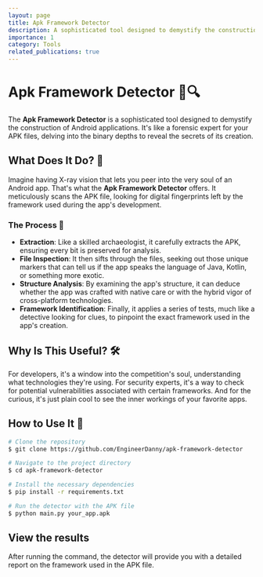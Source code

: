 ```yaml
---
layout: page
title: Apk Framework Detector
description: A sophisticated tool designed to demystify the construction of Android applications.
importance: 1
category: Tools
related_publications: true
---
```


# Apk Framework Detector 🚀🔍

The **Apk Framework Detector** is a sophisticated tool designed to demystify the construction of Android applications. 
It's like a forensic expert for your APK files, delving into the binary depths to reveal the secrets of its creation.

## What Does It Do? 🤔

Imagine having X-ray vision that lets you peer into the very soul of an Android app. 
That's what the **Apk Framework Detector** offers. 
It meticulously scans the APK file, looking for digital fingerprints left by the framework used during the app's development.

### The Process 🔄

- **Extraction**: Like a skilled archaeologist, it carefully extracts the APK, ensuring every bit is preserved for analysis.
- **File Inspection**: It then sifts through the files, seeking out those unique markers that can tell us if the app speaks the language of Java, Kotlin, or something more exotic.
- **Structure Analysis**: By examining the app's structure, it can deduce whether the app was crafted with native care or with the hybrid vigor of cross-platform technologies.
- **Framework Identification**: Finally, it applies a series of tests, much like a detective looking for clues, to pinpoint the exact framework used in the app's creation.

## Why Is This Useful? 🛠️

For developers, it's a window into the competition's soul, understanding what technologies they're using. 
For security experts, it's a way to check for potential vulnerabilities associated with certain frameworks. 
And for the curious, it's just plain cool to see the inner workings of your favorite apps.

## How to Use It 📖

```bash
# Clone the repository
$ git clone https://github.com/EngineerDanny/apk-framework-detector

# Navigate to the project directory
$ cd apk-framework-detector

# Install the necessary dependencies
$ pip install -r requirements.txt

# Run the detector with the APK file
$ python main.py your_app.apk
```

## View the results

After running the command, the detector will provide you with a detailed report on the framework used in the APK file.